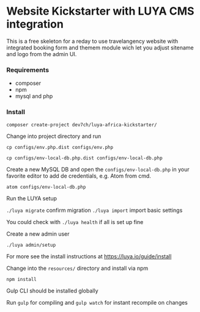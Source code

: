 # Website Kickstarter with LUYA CMS integration

This is a free skeleton for a reday to use travelangency website with integrated booking form and themem module wich let you adjust sitename and logo from the admin UI.

### Requirements

- composer
- npm
- mysql and php

### Install

`composer create-project dev7ch/luya-africa-kickstarter/`

Change into project directory and run  

`cp configs/env.php.dist configs/env.php` 

`cp configs/env-local-db.php.dist configs/env-local-db.php`  

Create a new MySQL DB and open the `configs/env-local-db.php` in your favorite editor to add de credentials, e.g. Atom from cmd.

`atom configs/env-local-db.php`  

Run the LUYA setup

`./luya migrate`  confirm migration
`./luya import`  import basic settings

You could check with `./luya health` if all is set up fine

Create a new admin user

`./luya admin/setup`


For more see the install instructions at https://luya.io/guide/install


Change into the `resources/` directory and install via npm  

`npm install`

Gulp CLI should be installed globally

Run `gulp` for compiling and `gulp watch` for instant recompile on changes


